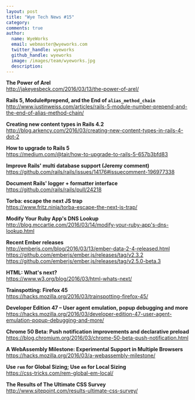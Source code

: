 ```yaml
---
layout: post
title: "Wye Tech News #15"
category:
comments: true
author:
  name: WyeWorks
  email: webmaster@wyeworks.com
  twitter_handle: wyeworks
  github_handle: wyeworks
  image: /images/team/wyeworks.jpg
  description:
---
```



**The Power of Arel**<br/>
http://jakeyesbeck.com/2016/03/13/the-power-of-arel/

**Rails 5, Module#prepend, and the End of `alias_method_chain`**<br/>
http://www.justinweiss.com/articles/rails-5-module-number-prepend-and-the-end-of-alias-method-chain/

**Creating new content types in Rails 4.2**<br/>
http://blog.arkency.com/2016/03/creating-new-content-types-in-rails-4-dot-2


<!-- more -->


**How to upgrade to Rails 5**<br/>
https://medium.com/@tair/how-to-upgrade-to-rails-5-657b3bfd83

**Improve Rails' multi database support (Jeremy comment)**<br/>
https://github.com/rails/rails/issues/14176#issuecomment-196977338

**Document Rails' logger + formatter interface**<br/>
https://github.com/rails/rails/pull/24218

**Torba: escape the next JS trap**<br/>
https://www.fritz.ninja/torba-escape-the-next-js-trap/

**Modify Your Ruby App's DNS Lookup**<br/>
http://blog.mccartie.com/2016/03/14/modify-your-ruby-app's-dns-lookup.html

**Recent Ember releases**<br/>
http://emberjs.com/blog/2016/03/13/ember-data-2-4-released.html<br/>
https://github.com/emberjs/ember.js/releases/tag/v2.3.2<br/>
https://github.com/emberjs/ember.js/releases/tag/v2.5.0-beta.3

**HTML: What's next?**<br/>
https://www.w3.org/blog/2016/03/html-whats-next/

**Trainspotting: Firefox 45**<br/>
https://hacks.mozilla.org/2016/03/trainspotting-firefox-45/

**Developer Edition 47 – User agent emulation, popup debugging and more**<br/>
https://hacks.mozilla.org/2016/03/developer-edition-47-user-agent-emulation-popup-debugging-and-more/

**Chrome 50 Beta: Push notification improvements and declarative preload**<br/>
https://blog.chromium.org/2016/03/chrome-50-beta-push-notification.html

**A WebAssembly Milestone: Experimental Support in Multiple Browsers**<br/>
https://hacks.mozilla.org/2016/03/a-webassembly-milestone/

**Use `rem` for Global Sizing; Use `em` for Local Sizing**<br/>
https://css-tricks.com/rem-global-em-local/

**The Results of The Ultimate CSS Survey**<br/>
http://www.sitepoint.com/results-ultimate-css-survey/
